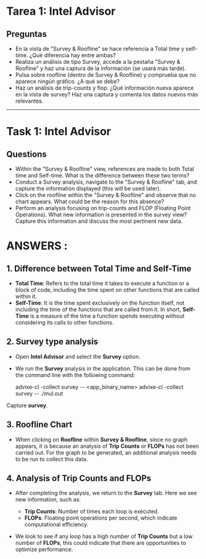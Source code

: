 # Tarea 1: Intel Advisor

## Preguntas
* En la vista de "Survey & Roofline" se hace referencia a Total time y self-time. ¿Qué diferencia hay entre ambas?
* Realiza un análisis de tipo Survey, accede a  la pestaña "Survey & Roofline" y haz una captura de la información (se usará
más tarde).
* Pulsa sobre roofline (dentro de Survey & Roofline) y comprueba que no aparece ningún gráfico. ¿A qué se debe?
* Haz un análisis de trip-counts y flop. ¿Qué información nueva aparece en la vista de survey? Haz una captura y comenta
los datos nuevos más relevantes.

-----------------

# Task 1: Intel Advisor

## Questions
* Within the "Survey & Roofline" view, references are made to both Total time and Self-time. What is the difference between these two terms?
* Conduct a Survey analysis, navigate to the "Survey & Roofline" tab, and capture the information displayed (this will be used later).
* Click on the roofline within the "Survey & Roofline" and observe that no chart appears. What could be the reason for this absence?
* Perform an analysis focusing on trip-counts and FLOP (Floating Point Operations). What new information is presented in the survey view? Capture this information and discuss the most pertinent new data.


# ANSWERS :

## 1. Difference between Total Time and Self-Time
- **Total Time**: Refers to the total time it takes to execute a function or a block of code, including the time spent on other functions that are called within it.
- **Self-Time**: It is the time spent exclusively on the function itself, not including the time of the functions that are called from it. In short, **Self-Time** is a measure of the time a function spends executing without considering its calls to other functions.



## 2. Survey type analysis
- Open **Intel Advisor** and select the **Survey** option.
- We run the **Survey** analysis in the application. This can be done from the command line with the following command:
 
  advixe-cl -collect survey -- <app_binary_name>
  advixe-cl -collect survey -- ./mul.out

Capture **survey**.


## 3. Roofline Chart
- When clicking on **Roofline** within **Survey & Roofline**, since no graph appears, it is because an analysis of **Trip Counts** or **FLOPs** has not been carried out. For the graph to be generated, an additional analysis needs to be run to collect this data. 


## 4. Analysis of Trip Counts and FLOPs

- After completing the analysis, we return to the **Survey** tab. Here we see new information, such as:
  - **Trip Counts**: Number of times each loop is executed.
  - **FLOPs**: Floating point operations per second, which indicate computational efficiency.
  
- We look to see if any loop has a high number of **Trip Counts** but a low number of **FLOPs**, this could indicate that there are opportunities to optimize performance.
